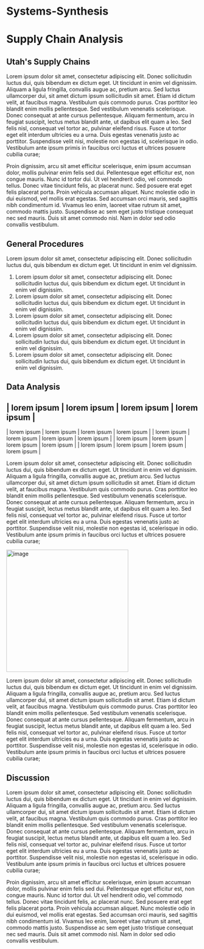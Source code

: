 # Systems-Synthesis

# Supply Chain Analysis
## Utah's Supply Chains
Lorem ipsum dolor sit amet, consectetur adipiscing elit. Donec sollicitudin luctus dui, quis bibendum ex dictum eget. Ut tincidunt in enim vel dignissim. Aliquam a ligula fringilla, convallis augue ac, pretium arcu. Sed luctus ullamcorper dui, sit amet dictum ipsum sollicitudin sit amet. Etiam id dictum velit, at faucibus magna. Vestibulum quis commodo purus. Cras porttitor leo blandit enim mollis pellentesque. Sed vestibulum venenatis scelerisque. Donec consequat at ante cursus pellentesque. Aliquam fermentum, arcu in feugiat suscipit, lectus metus blandit ante, ut dapibus elit quam a leo. Sed felis nisl, consequat vel tortor ac, pulvinar eleifend risus. Fusce ut tortor eget elit interdum ultricies eu a urna. Duis egestas venenatis justo ac porttitor. Suspendisse velit nisi, molestie non egestas id, scelerisque in odio. Vestibulum ante ipsum primis in faucibus orci luctus et ultrices posuere cubilia curae;

Proin dignissim, arcu sit amet efficitur scelerisque, enim ipsum accumsan dolor, mollis pulvinar enim felis sed dui. Pellentesque eget efficitur est, non congue mauris. Nunc id tortor dui. Ut vel hendrerit odio, vel commodo tellus. Donec vitae tincidunt felis, ac placerat nunc. Sed posuere erat eget felis placerat porta. Proin vehicula accumsan aliquet. Nunc molestie odio in dui euismod, vel mollis erat egestas. Sed accumsan orci mauris, sed sagittis nibh condimentum id. Vivamus leo enim, laoreet vitae rutrum sit amet, commodo mattis justo. Suspendisse ac sem eget justo tristique consequat nec sed mauris. Duis sit amet commodo nisl. Nam in dolor sed odio convallis vestibulum.

## General Procedures
Lorem ipsum dolor sit amet, consectetur adipiscing elit. Donec sollicitudin luctus dui, quis bibendum ex dictum eget. Ut tincidunt in enim vel dignissim.

1. Lorem ipsum dolor sit amet, consectetur adipiscing elit. Donec sollicitudin luctus dui, quis bibendum ex dictum eget. Ut tincidunt in enim vel dignissim.
2. Lorem ipsum dolor sit amet, consectetur adipiscing elit. Donec sollicitudin luctus dui, quis bibendum ex dictum eget. Ut tincidunt in enim vel dignissim.
3. Lorem ipsum dolor sit amet, consectetur adipiscing elit. Donec sollicitudin luctus dui, quis bibendum ex dictum eget. Ut tincidunt in enim vel dignissim.
4. Lorem ipsum dolor sit amet, consectetur adipiscing elit. Donec sollicitudin luctus dui, quis bibendum ex dictum eget. Ut tincidunt in enim vel dignissim.
5. Lorem ipsum dolor sit amet, consectetur adipiscing elit. Donec sollicitudin luctus dui, quis bibendum ex dictum eget. Ut tincidunt in enim vel dignissim.

## Data Analysis
| lorem ipsum | lorem ipsum | lorem ipsum | lorem ipsum |
---------------------------------------------------------
| lorem ipsum | lorem ipsum | lorem ipsum | lorem ipsum |
| lorem ipsum | lorem ipsum | lorem ipsum | lorem ipsum |
| lorem ipsum | lorem ipsum | lorem ipsum | lorem ipsum |
| lorem ipsum | lorem ipsum | lorem ipsum | lorem ipsum |

Lorem ipsum dolor sit amet, consectetur adipiscing elit. Donec sollicitudin luctus dui, quis bibendum ex dictum eget. Ut tincidunt in enim vel dignissim. Aliquam a ligula fringilla, convallis augue ac, pretium arcu. Sed luctus ullamcorper dui, sit amet dictum ipsum sollicitudin sit amet. Etiam id dictum velit, at faucibus magna. Vestibulum quis commodo purus. Cras porttitor leo blandit enim mollis pellentesque. Sed vestibulum venenatis scelerisque. Donec consequat at ante cursus pellentesque. Aliquam fermentum, arcu in feugiat suscipit, lectus metus blandit ante, ut dapibus elit quam a leo. Sed felis nisl, consequat vel tortor ac, pulvinar eleifend risus. Fusce ut tortor eget elit interdum ultricies eu a urna. Duis egestas venenatis justo ac porttitor. Suspendisse velit nisi, molestie non egestas id, scelerisque in odio. Vestibulum ante ipsum primis in faucibus orci luctus et ultrices posuere cubilia curae;

<img width="320" alt="image" src="https://github.com/jredman14/Systems-Synthesis/assets/156849712/21e6ed41-7de7-4edf-a08c-d3c8fedcaa06">

Lorem ipsum dolor sit amet, consectetur adipiscing elit. Donec sollicitudin luctus dui, quis bibendum ex dictum eget. Ut tincidunt in enim vel dignissim. Aliquam a ligula fringilla, convallis augue ac, pretium arcu. Sed luctus ullamcorper dui, sit amet dictum ipsum sollicitudin sit amet. Etiam id dictum velit, at faucibus magna. Vestibulum quis commodo purus. Cras porttitor leo blandit enim mollis pellentesque. Sed vestibulum venenatis scelerisque. Donec consequat at ante cursus pellentesque. Aliquam fermentum, arcu in feugiat suscipit, lectus metus blandit ante, ut dapibus elit quam a leo. Sed felis nisl, consequat vel tortor ac, pulvinar eleifend risus. Fusce ut tortor eget elit interdum ultricies eu a urna. Duis egestas venenatis justo ac porttitor. Suspendisse velit nisi, molestie non egestas id, scelerisque in odio. Vestibulum ante ipsum primis in faucibus orci luctus et ultrices posuere cubilia curae;

## Discussion
Lorem ipsum dolor sit amet, consectetur adipiscing elit. Donec sollicitudin luctus dui, quis bibendum ex dictum eget. Ut tincidunt in enim vel dignissim. Aliquam a ligula fringilla, convallis augue ac, pretium arcu. Sed luctus ullamcorper dui, sit amet dictum ipsum sollicitudin sit amet. Etiam id dictum velit, at faucibus magna. Vestibulum quis commodo purus. Cras porttitor leo blandit enim mollis pellentesque. Sed vestibulum venenatis scelerisque. Donec consequat at ante cursus pellentesque. Aliquam fermentum, arcu in feugiat suscipit, lectus metus blandit ante, ut dapibus elit quam a leo. Sed felis nisl, consequat vel tortor ac, pulvinar eleifend risus. Fusce ut tortor eget elit interdum ultricies eu a urna. Duis egestas venenatis justo ac porttitor. Suspendisse velit nisi, molestie non egestas id, scelerisque in odio. Vestibulum ante ipsum primis in faucibus orci luctus et ultrices posuere cubilia curae;

Proin dignissim, arcu sit amet efficitur scelerisque, enim ipsum accumsan dolor, mollis pulvinar enim felis sed dui. Pellentesque eget efficitur est, non congue mauris. Nunc id tortor dui. Ut vel hendrerit odio, vel commodo tellus. Donec vitae tincidunt felis, ac placerat nunc. Sed posuere erat eget felis placerat porta. Proin vehicula accumsan aliquet. Nunc molestie odio in dui euismod, vel mollis erat egestas. Sed accumsan orci mauris, sed sagittis nibh condimentum id. Vivamus leo enim, laoreet vitae rutrum sit amet, commodo mattis justo. Suspendisse ac sem eget justo tristique consequat nec sed mauris. Duis sit amet commodo nisl. Nam in dolor sed odio convallis vestibulum.

